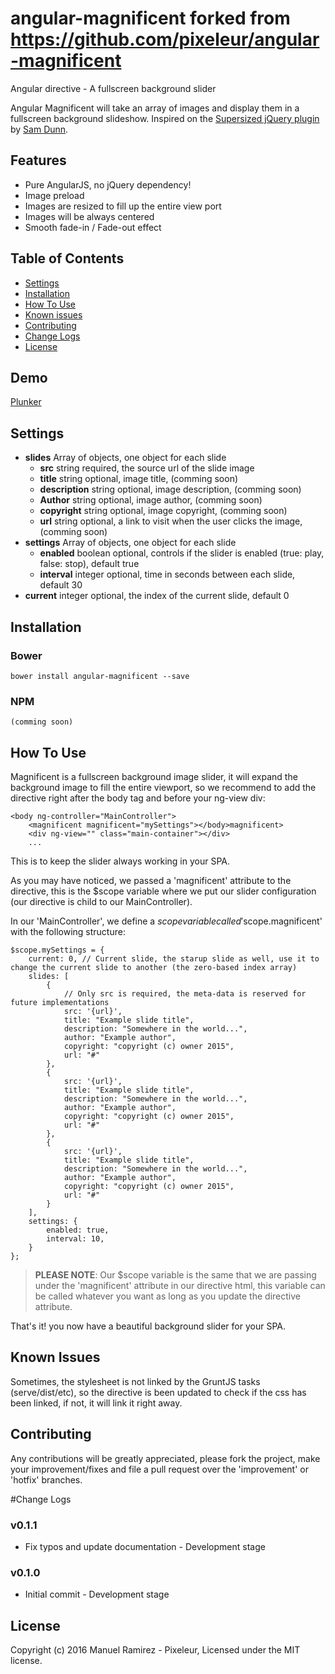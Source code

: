 # angular-magnificent forked from https://github.com/pixeleur/angular-magnificent

Angular directive - A fullscreen background slider

Angular Magnificent will take an array of images and display them in a fullscreen background slideshow.
Inspired on the [Supersized jQuery plugin](http://buildinternet.com/project/supersized) by [Sam Dunn](http://twitter.com/samddunn).

## Features
* Pure AngularJS, no jQuery dependency!
* Image preload
* Images are resized to fill up the entire view port
* Images will be always centered
* Smooth fade-in / Fade-out effect

## Table of Contents

- [Settings](#settings)
- [Installation](#installation)
- [How To Use](#how-to-use)
- [Known issues](#known-issues)
- [Contributing](#contributing)
- [Change Logs](#change-logs)
- [License](#license)

## Demo
<a href="https://plnkr.co/edit/b5MJDcDbxg3MEjfr4EPq?p=preview" target="_blank">Plunker</a>

## Settings
- **slides** 			Array of objects, one object for each slide
	- **src**			string required, the source url of the slide image
	- **title** 		string optional, image title, (comming soon)
	- **description** 	string optional, image description, (comming soon)
	- **Author**		string optional, image author, (comming soon)
	- **copyright**		string optional, image copyright, (comming soon)
	- **url**			string optional, a link to visit when the user clicks the image, (comming soon)
- **settings** 			Array of objects, one object for each slide
	- **enabled**		boolean optional, controls if the slider is enabled (true: play, false: stop), default true
	- **interval**		integer optional, time in seconds between each slide, default 30
- **current**			integer optional, the index of the current slide, default 0


## Installation
### Bower
	bower install angular-magnificent --save

### NPM
	(comming soon)

## How To Use
Magnificent is a fullscreen background image slider, it will expand the background image to fill the entire viewport, so we recommend to add the directive right after the body tag and before your ng-view div:

	<body ng-controller="MainController">
		<magnificent magnificent="mySettings"></body>magnificent>
		<div ng-view="" class="main-container"></div>
		...
	
This is to keep the slider always working in your SPA.

As you may have noticed, we passed a 'magnificent' attribute to the directive, this is the $scope variable where we put our slider configuration (our directive is child to our MainController).

In our 'MainController', we define a $scope variable called '$scope.magnificent' with the following structure:

	$scope.mySettings = {
		current: 0,	// Current slide, the starup slide as well, use it to change the current slide to another (the zero-based index array)
	  	slides: [
	  		{
	  			// Only src is required, the meta-data is reserved for future implementations
		  		src: '{url}',
	  			title: "Example slide title",
	  			description: "Somewhere in the world...",
	  			author: "Example author",
	  			copyright: "copyright (c) owner 2015",
	  			url: "#"
		  	},
	  		{
		  		src: '{url}',
	  			title: "Example slide title",
	  			description: "Somewhere in the world...",
	  			author: "Example author",
	  			copyright: "copyright (c) owner 2015",
	  			url: "#"
		  	},
		  	{
		  		src: '{url}',
	  			title: "Example slide title",
	  			description: "Somewhere in the world...",
	  			author: "Example author",
	  			copyright: "copyright (c) owner 2015",
	  			url: "#"
		  	}
  		],
	  	settings: {
	  		enabled: true,
	        interval: 10,
	  	}
  	};

> **PLEASE NOTE**: Our $scope variable is the same that we are passing under the 'magnificent' attribute in our directive html, this variable can be called whatever you want as long as you update the directive attribute.

That's it! you now have a beautiful background slider for your SPA.

## Known Issues
Sometimes, the stylesheet is not linked by the GruntJS tasks (serve/dist/etc), so the directive is been updated to check if the css has been linked, if not, it will link it right away.

## Contributing
Any contributions will be greatly appreciated, please fork the project, make your improvement/fixes and file a pull request over the 'improvement' or 'hotfix' branches.


#Change Logs
### v0.1.1
- Fix typos and update documentation - Development stage

### v0.1.0
- Initial commit - Development stage

## License
Copyright (c) 2016 Manuel Ramirez - Pixeleur, 
Licensed under the MIT license.
